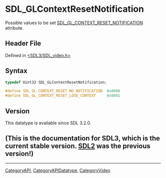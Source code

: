 # SDL_GLContextResetNotification

Possible values to be set [SDL_GL_CONTEXT_RESET_NOTIFICATION](SDL_GL_CONTEXT_RESET_NOTIFICATION) attribute.

## Header File

Defined in [<SDL3/SDL_video.h>](https://github.com/libsdl-org/SDL/blob/main/include/SDL3/SDL_video.h)

## Syntax

```c
typedef Uint32 SDL_GLContextResetNotification;

#define SDL_GL_CONTEXT_RESET_NO_NOTIFICATION  0x0000
#define SDL_GL_CONTEXT_RESET_LOSE_CONTEXT     0x0001
```

## Version

This datatype is available since SDL 3.2.0.

## (This is the documentation for SDL3, which is the current stable version. [SDL2](https://wiki.libsdl.org/SDL2/) was the previous version!)



----
[CategoryAPI](CategoryAPI), [CategoryAPIDatatype](CategoryAPIDatatype), [CategoryVideo](CategoryVideo)

